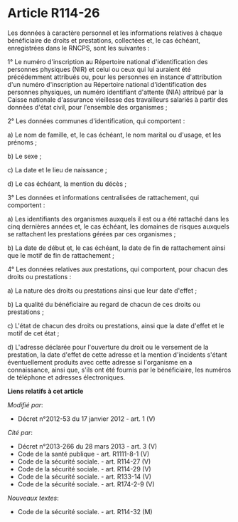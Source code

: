 # Article R114-26

Les données à caractère personnel et les informations relatives à chaque bénéficiaire de droits et prestations, collectées
et, le cas échéant, enregistrées dans le RNCPS, sont les suivantes : 

1° Le numéro d'inscription au Répertoire national d'identification des personnes physiques (NIR) et celui ou ceux qui lui
auraient été précédemment attribués ou, pour les personnes en instance d'attribution d'un numéro d'inscription au Répertoire
national d'identification des personnes physiques, un numéro identifiant d'attente (NIA) attribué par la Caisse nationale
d'assurance vieillesse des travailleurs salariés à partir des données d'état civil, pour l'ensemble des organismes ; 

2° Les données communes d'identification, qui comportent : 

a) Le nom de famille, et, le cas échéant, le nom marital ou d'usage, et les prénoms ; 

b) Le sexe ; 

c) La date et le lieu de naissance ; 

d) Le cas échéant, la mention du décès ; 

3° Les données et informations centralisées de rattachement, qui comportent : 

a) Les identifiants des organismes auxquels il est ou a été rattaché dans les cinq dernières années et, le cas échéant, les
domaines de risques auxquels se rattachent les prestations gérées par ces organismes ; 

b) La date de début et, le cas échéant, la date de fin de rattachement ainsi que le motif de fin de rattachement ; 

4° Les données relatives aux prestations, qui comportent, pour chacun des droits ou prestations : 

a) La nature des droits ou prestations ainsi que leur date d'effet ; 

b) La qualité du bénéficiaire au regard de chacun de ces droits ou prestations ; 

c) L'état de chacun des droits ou prestations, ainsi que la date d'effet et le motif de cet état ; 

d) L'adresse déclarée pour l'ouverture du droit ou le versement de la prestation, la date d'effet de cette adresse et la
mention d'incidents s'étant éventuellement produits avec cette adresse si l'organisme en a connaissance, ainsi que, s'ils ont
été fournis par le bénéficiaire, les numéros de téléphone et adresses électroniques.

**Liens relatifs à cet article**

_Modifié par_:

  - Décret n°2012-53 du 17 janvier 2012 - art. 1 (V)

_Cité par_:

  - Décret n°2013-266 du 28 mars 2013 - art. 3 (V)
  - Code de la santé publique - art. R1111-8-1 (V)
  - Code de la sécurité sociale. - art. R114-27 (V)
  - Code de la sécurité sociale. - art. R114-29 (V)
  - Code de la sécurité sociale. - art. R133-14 (V)
  - Code de la sécurité sociale. - art. R174-2-9 (V)

_Nouveaux textes_:

  - Code de la sécurité sociale. - art. R114-32 (M)
